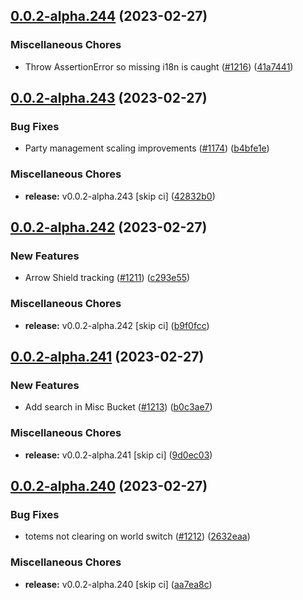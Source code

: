 ## [0.0.2-alpha.244](https://github.com/Wynntils/Artemis/compare/v0.0.2-alpha.243...v0.0.2-alpha.244) (2023-02-27)


### Miscellaneous Chores

* Throw AssertionError so missing i18n is caught ([#1216](https://github.com/Wynntils/Artemis/issues/1216)) ([41a7441](https://github.com/Wynntils/Artemis/commit/41a74411328236dc7f01a7c868260ba9b1bb61f6))

## [0.0.2-alpha.243](https://github.com/Wynntils/Artemis/compare/v0.0.2-alpha.242...v0.0.2-alpha.243) (2023-02-27)


### Bug Fixes

* Party management scaling improvements ([#1174](https://github.com/Wynntils/Artemis/issues/1174)) ([b4bfe1e](https://github.com/Wynntils/Artemis/commit/b4bfe1e6b7f7583c4fa7710ec8682573ac4b48bb))


### Miscellaneous Chores

* **release:** v0.0.2-alpha.243 [skip ci] ([42832b0](https://github.com/Wynntils/Artemis/commit/42832b0e2b071872b6564ce3d710baa80c736cf6))

## [0.0.2-alpha.242](https://github.com/Wynntils/Artemis/compare/v0.0.2-alpha.241...v0.0.2-alpha.242) (2023-02-27)


### New Features

* Arrow Shield tracking ([#1211](https://github.com/Wynntils/Artemis/issues/1211)) ([c293e55](https://github.com/Wynntils/Artemis/commit/c293e55618df893200ac6ffd4bdc4869c48947a6))


### Miscellaneous Chores

* **release:** v0.0.2-alpha.242 [skip ci] ([b9f0fcc](https://github.com/Wynntils/Artemis/commit/b9f0fcc98066c2a649dd50e0c3f4b2a23ac8a271))

## [0.0.2-alpha.241](https://github.com/Wynntils/Artemis/compare/v0.0.2-alpha.240...v0.0.2-alpha.241) (2023-02-27)


### New Features

* Add search in Misc Bucket ([#1213](https://github.com/Wynntils/Artemis/issues/1213)) ([b0c3ae7](https://github.com/Wynntils/Artemis/commit/b0c3ae734ecf1a4f0a1c83dc7c37de55cba8e975))


### Miscellaneous Chores

* **release:** v0.0.2-alpha.241 [skip ci] ([9d0ec03](https://github.com/Wynntils/Artemis/commit/9d0ec03a434c4dfbbb0788dead87450b0d4977bd))

## [0.0.2-alpha.240](https://github.com/Wynntils/Artemis/compare/v0.0.2-alpha.239...v0.0.2-alpha.240) (2023-02-27)


### Bug Fixes

* totems not clearing on world switch ([#1212](https://github.com/Wynntils/Artemis/issues/1212)) ([2632eaa](https://github.com/Wynntils/Artemis/commit/2632eaa5f3c316a4974a8036a2858fe145b7d4a7))


### Miscellaneous Chores

* **release:** v0.0.2-alpha.240 [skip ci] ([aa7ea8c](https://github.com/Wynntils/Artemis/commit/aa7ea8c61dec55ca559e9092408946daa68f55e8))

